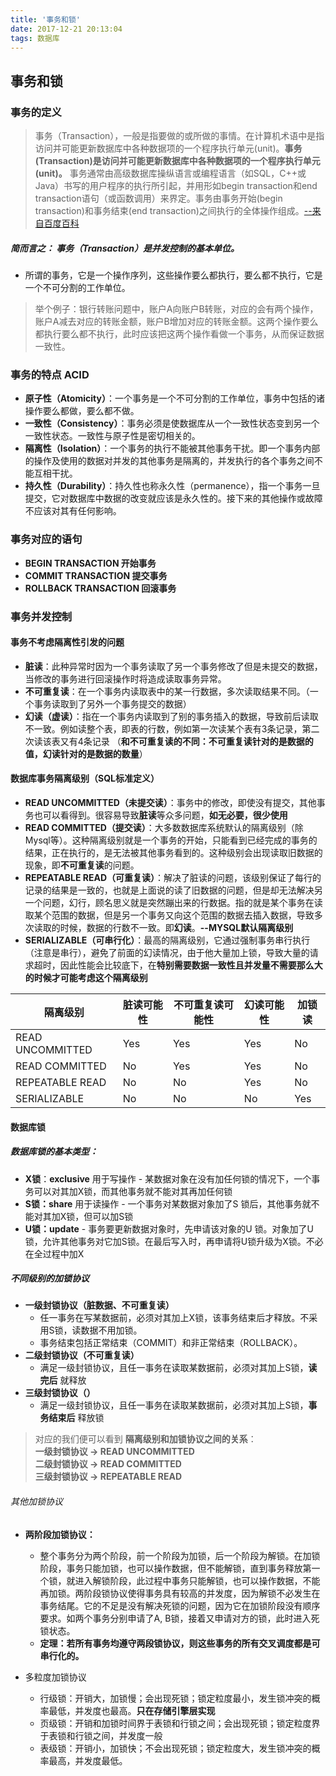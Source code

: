 ```yaml
---
title: '事务和锁'
date: 2017-12-21 20:13:04
tags: 数据库
---
```

## 事务和锁
### 事务的定义
> 事务（Transaction），一般是指要做的或所做的事情。在计算机术语中是指访问并可能更新数据库中各种数据项的一个程序执行单元(unit)。**事务(Transaction)是访问并可能更新数据库中各种数据项的一个程序执行单元(unit)。** 事务通常由高级数据库操纵语言或编程语言（如SQL，C++或Java）书写的用户程序的执行所引起，并用形如begin transaction和end transaction语句（或函数调用）来界定。事务由事务开始(begin transaction)和事务结束(end transaction)之间执行的全体操作组成。[--来自百度百科](https://baike.baidu.com/item/%E4%BA%8B%E5%8A%A1/5945882?fr=aladdin)

<!-- more -->
##### 简而言之： 事务（Transaction）是并发控制的基本单位。
- 所谓的事务，它是一个操作序列，这些操作要么都执行，要么都不执行，它是一个不可分割的工作单位。

> 举个例子：银行转账问题中，账户A向账户B转账，对应的会有两个操作，账户A减去对应的转账金额，账户B增加对应的转账金额。这两个操作要么都执行要么都不执行，此时应该把这两个操作看做一个事务，从而保证数据一致性。

### 事务的特点 ACID
- **原子性（Atomicity）**：一个事务是一个不可分割的工作单位，事务中包括的诸操作要么都做，要么都不做。
- **一致性（Consistency）**：事务必须是使数据库从一个一致性状态变到另一个一致性状态。一致性与原子性是密切相关的。
- **隔离性（Isolation）**：一个事务的执行不能被其他事务干扰。即一个事务内部的操作及使用的数据对并发的其他事务是隔离的，并发执行的各个事务之间不能互相干扰。
- **持久性（Durability）**：持久性也称永久性（permanence），指一个事务一旦提交，它对数据库中数据的改变就应该是永久性的。接下来的其他操作或故障不应该对其有任何影响。

### 事务对应的语句
- **BEGIN TRANSACTION 开始事务**
- **COMMIT TRANSACTION 提交事务**
- **ROLLBACK TRANSACTION 回滚事务**

### 事务并发控制
#### 事务不考虑隔离性引发的问题
- **脏读**：此种异常时因为一个事务读取了另一个事务修改了但是未提交的数据，当修改的事务进行回滚操作时将造成读取事务异常。
- **不可重复读**：在一个事务内读取表中的某一行数据，多次读取结果不同。（一个事务读取到了另外一个事务提交的数据）
- **幻读（虚读）**：指在一个事务内读取到了别的事务插入的数据，导致前后读取不一致。例如读整个表，即表的行数，例如第一次读某个表有3条记录，第二次读该表又有4条记录 （**和不可重复读的不同：不可重复读针对的是数据的值，幻读针对的是数据的数量**）

#### 数据库事务隔离级别（SQL标准定义）
- **READ UNCOMMITTED（未提交读）**：事务中的修改，即使没有提交，其他事务也可以看得到。很容易导致**脏读**等众多问题，**如无必要，很少使用**
- **READ COMMITTED（提交读）**：大多数数据库系统默认的隔离级别（除Mysql等）。这种隔离级别就是一个事务的开始，只能看到已经完成的事务的结果，正在执行的，是无法被其他事务看到的。这种级别会出现读取旧数据的现象，即**不可重复读**的问题。
- **REPEATABLE READ（可重复读）**：解决了脏读的问题，该级别保证了每行的记录的结果是一致的，也就是上面说的读了旧数据的问题，但是却无法解决另一个问题，幻行，顾名思义就是突然蹦出来的行数据。指的就是某个事务在读取某个范围的数据，但是另一个事务又向这个范围的数据去插入数据，导致多次读取的时候，数据的行数不一致。即**幻读**。**--MYSQL默认隔离级别**
- **SERIALIZABLE（可串行化）**：最高的隔离级别，它通过强制事务串行执行（注意是串行），避免了前面的幻读情况，由于他大量加上锁，导致大量的请求超时，因此性能会比较底下，在**特别需要数据一致性且并发量不需要那么大的时候才可能考虑这个隔离级别**

隔离级别  | 脏读可能性 | 不可重复读可能性 | 幻读可能性 | 加锁读
---|---|---|---|---
READ UNCOMMITTED | Yes | Yes | Yes | No
READ COMMITTED | No | Yes | Yes | No
REPEATABLE READ | No | No | Yes | No
SERIALIZABLE | No | No | No | Yes

#### 数据库锁
##### 数据库锁的基本类型：
- **X锁**：**exclusive** 用于写操作
            - 某数据对象在没有加任何锁的情况下，一个事务可以对其加X锁，而其他事务就不能对其再加任何锁 
- **S锁：share** 用于读操作
            - 一个事务对某数据对象加了S 锁后，其他事务就不能对其加X锁，但可以加S锁
- **U锁：update**
            - 事务要更新数据对象时，先申请该对象的U 锁。对象加了U锁，允许其他事务对它加S锁。在最后写入时，再申请将U锁升级为X锁。不必在全过程中加X
        
##### 不同级别的加锁协议
- **一级封锁协议（脏数据、不可重复读）**
    - 任一事务在写某数据前，必须对其加上X锁，该事务结束后才释放。不采用S锁，读数据不用加锁。 
    - 事务结束包括正常结束（COMMIT）和非正常结束（ROLLBACK）。
- **二级封锁协议（不可重复读）**
    - 满足一级封锁协议，且任一事务在读取某数据前，必须对其加上S锁，**读完后** 就释放 
- **三级封锁协议（）**
    - 满足一级封锁协议，且任一事务在读取某数据前，必须对其加上S锁，**事务结束后** 释放锁

> 对应的我们便可以看到 **隔离级别和加锁协议之间的关系**：  
> **一级封锁协议 -> READ UNCOMMITTED**  
> **二级封锁协议 -> READ COMMITTED**     
> **三级封锁协议 -> REPEATABLE READ**


###### 其他加锁协议
- **两阶段加锁协议：**
    - 整个事务分为两个阶段，前一个阶段为加锁，后一个阶段为解锁。在加锁阶段，事务只能加锁，也可以操作数据，但不能解锁，直到事务释放第一个锁，就进入解锁阶段，此过程中事务只能解锁，也可以操作数据，不能再加锁。两阶段锁协议使得事务具有较高的并发度，因为解锁不必发生在事务结尾。它的不足是没有解决死锁的问题，因为它在加锁阶段没有顺序要求。如两个事务分别申请了A, B锁，接着又申请对方的锁，此时进入死锁状态。
    - **定理：若所有事务均遵守两段锁协议，则这些事务的所有交叉调度都是可串行化的。**

- 多粒度加锁协议
    - 行级锁：开销大，加锁慢；会出现死锁；锁定粒度最小，发生锁冲突的概率最低，并发度也最高。**只在存储引擎层实现**
    - 页级锁：开销和加锁时间界于表锁和行锁之间；会出现死锁；锁定粒度界于表锁和行锁之间，并发度一般
    - 表级锁：开销小，加锁快；不会出现死锁；锁定粒度大，发生锁冲突的概率最高，并发度最低。

